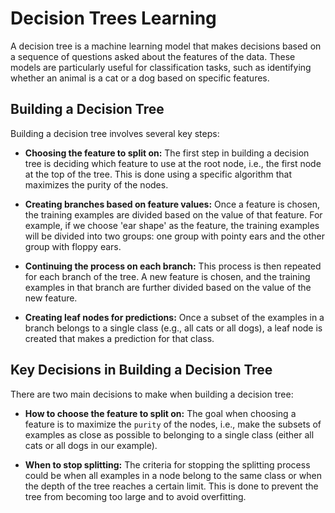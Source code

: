 # Decision Trees Learning
A decision tree is a machine learning model that makes decisions based on a sequence of questions asked about the features of the data. These models are particularly useful for classification tasks, such as identifying whether an animal is a cat or a dog based on specific features.

## Building a Decision Tree
Building a decision tree involves several key steps:

- **Choosing the feature to split on:** The first step in building a decision tree is deciding which feature to use at the root node, i.e., the first node at the top of the tree. This is done using a specific algorithm that maximizes the purity of the nodes.

- **Creating branches based on feature values:** Once a feature is chosen, the training examples are divided based on the value of that feature. For example, if we choose 'ear shape' as the feature, the training examples will be divided into two groups: one group with pointy ears and the other group with floppy ears.

- **Continuing the process on each branch:** This process is then repeated for each branch of the tree. A new feature is chosen, and the training examples in that branch are further divided based on the value of the new feature.

- **Creating leaf nodes for predictions:** Once a subset of the examples in a branch belongs to a single class (e.g., all cats or all dogs), a leaf node is created that makes a prediction for that class.

## Key Decisions in Building a Decision Tree
There are two main decisions to make when building a decision tree:

- **How to choose the feature to split on:** The goal when choosing a feature is to maximize the `purity` of the nodes, i.e., make the subsets of examples as close as possible to belonging to a single class (either all cats or all dogs in our example).

- **When to stop splitting:** The criteria for stopping the splitting process could be when all examples in a node belong to the same class or when the depth of the tree reaches a certain limit. This is done to prevent the tree from becoming too large and to avoid overfitting.